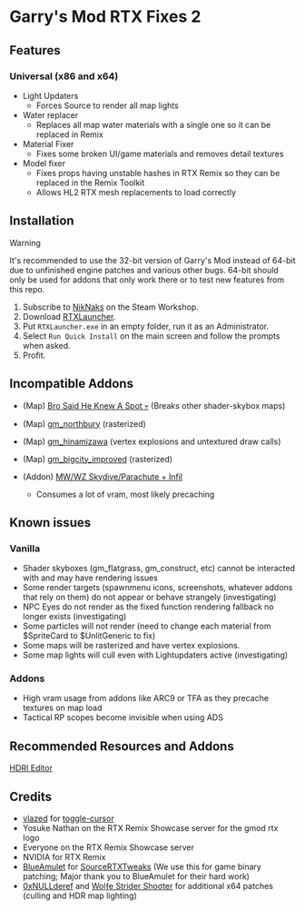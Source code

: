 # Garry's Mod RTX Fixes 2
## Features
### Universal (x86 and x64)
- Light Updaters
    * Forces Source to render all map lights
- Water replacer
  * Replaces all map water materials with a single one so it can be replaced in Remix
- Material Fixer
    * Fixes some broken UI/game materials and removes detail textures
- Model fixer
    * Fixes props having unstable hashes in RTX Remix so they can be replaced in the Remix Toolkit
    * Allows HL2 RTX mesh replacements to load correctly

## Installation
> [!WARNING]  
> It's recommended to use the 32-bit version of Garry's Mod instead of 64-bit due to unfinished engine patches and various other bugs.
> 64-bit should only be used for addons that only work there or to test new features from this repo.

1. Subscribe to [NikNaks](https://steamcommunity.com/sharedfiles/filedetails/?id=2861839844) on the Steam Workshop.
2. Download [RTXLauncher](https://github.com/Xenthio/RTXLauncher/releases/latest).
3. Put `RTXLauncher.exe` in an empty folder, run it as an Administrator.
4. Select `Run Quick Install` on the main screen and follow the prompts when asked.
5. Profit.

## Incompatible Addons
* (Map) [Bro Said He Knew A Spot 💀](https://steamcommunity.com/sharedfiles/filedetails/?id=3252367349) (Breaks other shader-skybox maps)

* (Map) [gm_northbury](https://steamcommunity.com/sharedfiles/filedetails/?id=3251774364) (rasterized)

* (Map) [gm_hinamizawa](https://steamcommunity.com/sharedfiles/filedetails/?id=3298456705) (vertex explosions and untextured draw calls)

* (Map) [gm_bigcity_improved](https://steamcommunity.com/workshop/filedetails/?id=815782148) (rasterized)

* (Addon) [MW/WZ Skydive/Parachute + Infil](https://steamcommunity.com/sharedfiles/filedetails/?id=2635378860)
   - Consumes a lot of vram, most likely precaching

## Known issues
### Vanilla
- Shader skyboxes (gm_flatgrass, gm_construct, etc) cannot be interacted with and may have rendering issues
- Some render targets (spawnmenu icons, screenshots, whatever addons that rely on them) do not appear or behave strangely (investigating)
- NPC Eyes do not render as the fixed function rendering fallback no longer exists (investigating)
- Some particles will not render (need to change each material from $SpriteCard to $UnlitGeneric to fix)
- Some maps will be rasterized and have vertex explosions.
- Some map lights will cull even with Lightupdaters active (investigating)

### Addons
- High vram usage from addons like ARC9 or TFA as they precache textures on map load
- Tactical RP scopes become invisible when using ADS

## Recommended Resources and Addons
[HDRI Editor](https://github.com/sambow23/hdri_cube/blob/main/README.md)

## Credits
* [vlazed](https://github.com/vlazed/) for [toggle-cursor](https://github.com/vlazed/toggle-cursor)
* Yosuke Nathan on the RTX Remix Showcase server for the gmod rtx logo
* Everyone on the RTX Remix Showcase server
* NVIDIA for RTX Remix
* [BlueAmulet](https://github.com/BlueAmulet) for [SourceRTXTweaks](https://github.com/BlueAmulet/SourceRTXTweaks)  (We use this for game binary patching; Major thank you to BlueAmulet for their hard work)
* [0xNULLderef](https://github.com/0xNULLderef) and [Wolƒe Strider Shoσter](https://github.com/wolfestridershooter) for additional x64 patches (culling and HDR map lighting)
